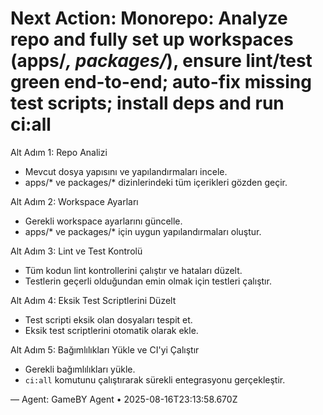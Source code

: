 # Next Action: Monorepo: Analyze repo and fully set up workspaces (apps/*, packages/*), ensure lint/test green end-to-end; auto-fix missing test scripts; install deps and run ci:all

Alt Adım 1: Repo Analizi
- Mevcut dosya yapısını ve yapılandırmaları incele.
- apps/* ve packages/* dizinlerindeki tüm içerikleri gözden geçir.

Alt Adım 2: Workspace Ayarları
- Gerekli workspace ayarlarını güncelle.
- apps/* ve packages/* için uygun yapılandırmaları oluştur.

Alt Adım 3: Lint ve Test Kontrolü
- Tüm kodun lint kontrollerini çalıştır ve hataları düzelt.
- Testlerin geçerli olduğundan emin olmak için testleri çalıştır.

Alt Adım 4: Eksik Test Scriptlerini Düzelt
- Test scripti eksik olan dosyaları tespit et.
- Eksik test scriptlerini otomatik olarak ekle.

Alt Adım 5: Bağımlılıkları Yükle ve CI'yi Çalıştır
- Gerekli bağımlılıkları yükle.
- `ci:all` komutunu çalıştırarak sürekli entegrasyonu gerçekleştir.

— Agent: GameBY Agent • 2025-08-16T23:13:58.670Z
